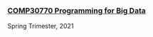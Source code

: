 ### [COMP30770 Programming for Big Data](https://github.com/rajitbanerjee/data-science-ucd#comp30770-programming-for-big-data)
Spring Trimester, 2021
